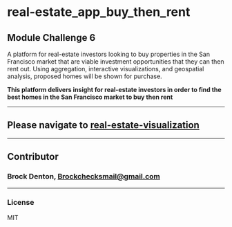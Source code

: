 # real-estate_app_buy_then_rent
Module Challenge 6
---
A platform for real-estate investors looking to buy properties in the San Francisco market that are viable investment opportunities that they can then rent out. Using aggregation, interactive visualizations, and geospatial analysis, proposed homes will be shown for purchase.   

**This platform delivers insight for real-estate investors in order to find the best homes in the San Francisco market to buy then rent**

---
## Please navigate to [real-estate-visualization](https://github.com/Brock-Denton/credit-union-financial-health/blob/main/tool_resources/financial_planning_tools.ipynb)
---
## Contributor
### Brock Denton, Brockchecksmail@gmail.com 
---
### License 
MIT 
